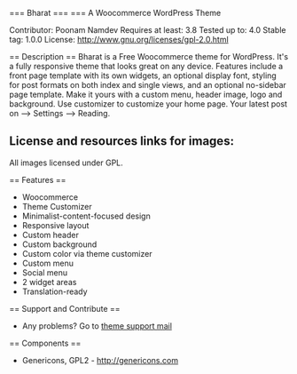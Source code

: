 === Bharat ===
=== A Woocommerce WordPress Theme

Contributor: Poonam Namdev
Requires at least: 3.8
Tested up to: 4.0
Stable tag: 1.0.0
License: http://www.gnu.org/licenses/gpl-2.0.html

== Description ==
Bharat is a Free Woocommerce theme for WordPress. It's a fully responsive theme that looks great on any device. Features include a front page template with its own widgets, an optional display font, styling for post formats on both index and single views, and an optional no-sidebar page template. Make it yours with a custom menu, header image, logo and background. Use customizer to customize your home page.  Your latest post on —> Settings —> Reading. 

License and resources links for images:
---------------------------------------
All images licensed under GPL.


== Features ==
* Woocommerce
* Theme Customizer
* Minimalist-content-focused design
* Responsive layout
* Custom header
* Custom background
* Custom color via theme customizer
* Custom menu
* Social menu
* 2 widget areas
* Translation-ready

== Support and Contribute ==
- Any problems? Go to [theme support mail](http://smallenvelop.com/contact/)

== Components ==
- Genericons, GPL2 - http://genericons.com

